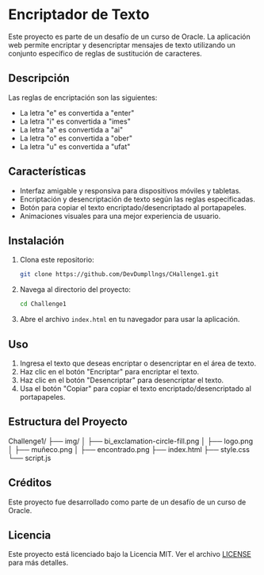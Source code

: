 # Encriptador de Texto

Este proyecto es parte de un desafío de un curso de Oracle. La aplicación web permite encriptar y desencriptar mensajes de texto utilizando un conjunto específico de reglas de sustitución de caracteres. 

## Descripción

Las reglas de encriptación son las siguientes:

- La letra "e" es convertida a "enter"
- La letra "i" es convertida a "imes"
- La letra "a" es convertida a "ai"
- La letra "o" es convertida a "ober"
- La letra "u" es convertida a "ufat"

## Características

- Interfaz amigable y responsiva para dispositivos móviles y tabletas.
- Encriptación y desencriptación de texto según las reglas especificadas.
- Botón para copiar el texto encriptado/desencriptado al portapapeles.
- Animaciones visuales para una mejor experiencia de usuario.

## Instalación

1. Clona este repositorio:
    ```bash
    git clone https://github.com/DevDumpllngs/CHallenge1.git
    ```

2. Navega al directorio del proyecto:
    ```bash
    cd Challenge1
    ```

3. Abre el archivo `index.html` en tu navegador para usar la aplicación.

## Uso

1. Ingresa el texto que deseas encriptar o desencriptar en el área de texto.
2. Haz clic en el botón "Encriptar" para encriptar el texto.
3. Haz clic en el botón "Desencriptar" para desencriptar el texto.
4. Usa el botón "Copiar" para copiar el texto encriptado/desencriptado al portapapeles.

## Estructura del Proyecto

Challenge1/
├── img/
│ ├── bi_exclamation-circle-fill.png
│ ├── logo.png
│ ├── muñeco.png
│ ├── encontrado.png
├── index.html
├── style.css
└── script.js


## Créditos

Este proyecto fue desarrollado como parte de un desafío de un curso de Oracle.

## Licencia

Este proyecto está licenciado bajo la Licencia MIT. Ver el archivo [LICENSE](LICENSE) para más detalles.

